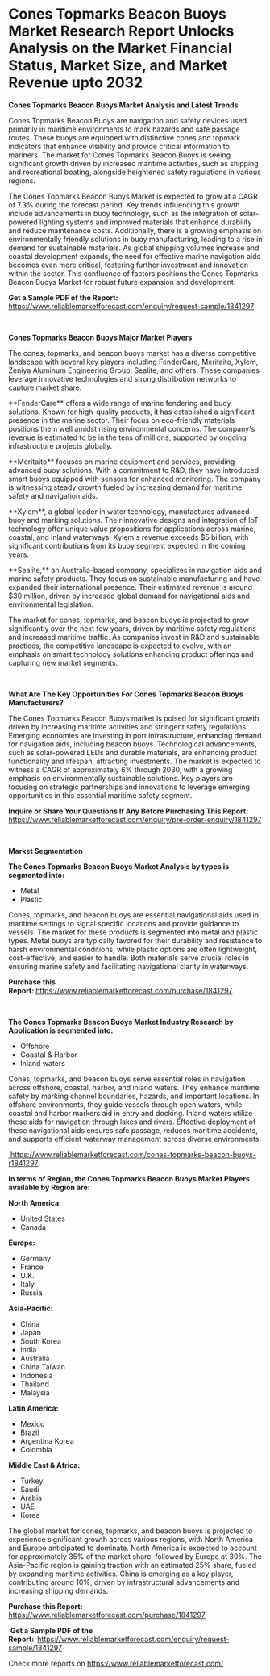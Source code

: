 <p><h1>Cones Topmarks Beacon Buoys Market Research Report Unlocks Analysis on the Market Financial Status, Market Size, and Market Revenue upto 2032</h1></p><p><strong>Cones Topmarks Beacon Buoys Market Analysis and Latest Trends</strong></p>
<p><p>Cones Topmarks Beacon Buoys are navigation and safety devices used primarily in maritime environments to mark hazards and safe passage routes. These buoys are equipped with distinctive cones and topmark indicators that enhance visibility and provide critical information to mariners. The market for Cones Topmarks Beacon Buoys is seeing significant growth driven by increased maritime activities, such as shipping and recreational boating, alongside heightened safety regulations in various regions.</p><p>The Cones Topmarks Beacon Buoys Market is expected to grow at a CAGR of 7.3% during the forecast period. Key trends influencing this growth include advancements in buoy technology, such as the integration of solar-powered lighting systems and improved materials that enhance durability and reduce maintenance costs. Additionally, there is a growing emphasis on environmentally friendly solutions in buoy manufacturing, leading to a rise in demand for sustainable materials. As global shipping volumes increase and coastal development expands, the need for effective marine navigation aids becomes even more critical, fostering further investment and innovation within the sector. This confluence of factors positions the Cones Topmarks Beacon Buoys Market for robust future expansion and development.</p></p>
<p><strong>Get a Sample PDF of the Report:&nbsp;</strong> <a href="https://www.reliablemarketforecast.com/enquiry/request-sample/1841297?utm_campaign=3538&utm_medium=2&utm_source=Github&utm_content=ia&utm_term=12042025&utm_id=cones-topmarks-beacon-buoys">https://www.reliablemarketforecast.com/enquiry/request-sample/1841297</a></p>
<p>&nbsp;</p>
<p><strong>Cones Topmarks Beacon Buoys Major Market Players</strong></p>
<p><p>The cones, topmarks, and beacon buoys market has a diverse competitive landscape with several key players including FenderCare, Meritaito, Xylem, Zeniya Aluminum Engineering Group, Sealite, and others. These companies leverage innovative technologies and strong distribution networks to capture market share.</p><p>**FenderCare** offers a wide range of marine fendering and buoy solutions. Known for high-quality products, it has established a significant presence in the marine sector. Their focus on eco-friendly materials positions them well amidst rising environmental concerns. The company's revenue is estimated to be in the tens of millions, supported by ongoing infrastructure projects globally.</p><p>**Meritaito** focuses on marine equipment and services, providing advanced buoy solutions. With a commitment to R&D, they have introduced smart buoys equipped with sensors for enhanced monitoring. The company is witnessing steady growth fueled by increasing demand for maritime safety and navigation aids.</p><p>**Xylem**, a global leader in water technology, manufactures advanced buoy and marking solutions. Their innovative designs and integration of IoT technology offer unique value propositions for applications across marine, coastal, and inland waterways. Xylem's revenue exceeds $5 billion, with significant contributions from its buoy segment expected in the coming years.</p><p>**Sealite,** an Australia-based company, specializes in navigation aids and marine safety products. They focus on sustainable manufacturing and have expanded their international presence. Their estimated revenue is around $30 million, driven by increased global demand for navigational aids and environmental legislation.</p><p>The market for cones, topmarks, and beacon buoys is projected to grow significantly over the next few years, driven by maritime safety regulations and increased maritime traffic. As companies invest in R&D and sustainable practices, the competitive landscape is expected to evolve, with an emphasis on smart technology solutions enhancing product offerings and capturing new market segments.</p></p>
<p>&nbsp;</p>
<p><strong>What Are The Key Opportunities For Cones Topmarks Beacon Buoys Manufacturers?</strong></p>
<p><p>The Cones Topmarks Beacon Buoys market is poised for significant growth, driven by increasing maritime activities and stringent safety regulations. Emerging economies are investing in port infrastructure, enhancing demand for navigation aids, including beacon buoys. Technological advancements, such as solar-powered LEDs and durable materials, are enhancing product functionality and lifespan, attracting investments. The market is expected to witness a CAGR of approximately 6% through 2030, with a growing emphasis on environmentally sustainable solutions. Key players are focusing on strategic partnerships and innovations to leverage emerging opportunities in this essential maritime safety segment.</p></p>
<p><strong>Inquire or Share Your Questions If Any Before Purchasing This Report:</strong> <a href="https://www.reliablemarketforecast.com/enquiry/pre-order-enquiry/1841297?utm_campaign=3538&utm_medium=2&utm_source=Github&utm_content=ia&utm_term=12042025&utm_id=cones-topmarks-beacon-buoys">https://www.reliablemarketforecast.com/enquiry/pre-order-enquiry/1841297</a></p>
<p>&nbsp;</p>
<p><strong>Market Segmentation</strong></p>
<p><strong>The Cones Topmarks Beacon Buoys Market Analysis by types is segmented into:</strong></p>
<p><ul><li>Metal</li><li>Plastic</li></ul></p>
<p><p>Cones, topmarks, and beacon buoys are essential navigational aids used in maritime settings to signal specific locations and provide guidance to vessels. The market for these products is segmented into metal and plastic types. Metal buoys are typically favored for their durability and resistance to harsh environmental conditions, while plastic options are often lightweight, cost-effective, and easier to handle. Both materials serve crucial roles in ensuring marine safety and facilitating navigational clarity in waterways.</p></p>
<p><strong>Purchase this Report:&nbsp;</strong><a href="https://www.reliablemarketforecast.com/purchase/1841297?utm_campaign=3538&utm_medium=2&utm_source=Github&utm_content=ia&utm_term=12042025&utm_id=cones-topmarks-beacon-buoys">https://www.reliablemarketforecast.com/purchase/1841297</a></p>
<p>&nbsp;</p>
<p><strong>The Cones Topmarks Beacon Buoys Market Industry Research by Application is segmented into:</strong></p>
<p><ul><li>Offshore</li><li>Coastal & Harbor</li><li>Inland waters</li></ul></p>
<p><p>Cones, topmarks, and beacon buoys serve essential roles in navigation across offshore, coastal, harbor, and inland waters. They enhance maritime safety by marking channel boundaries, hazards, and important locations. In offshore environments, they guide vessels through open waters, while coastal and harbor markers aid in entry and docking. Inland waters utilize these aids for navigation through lakes and rivers. Effective deployment of these navigational aids ensures safe passage, reduces maritime accidents, and supports efficient waterway management across diverse environments.</p></p>
<p><a href="https://www.reliablemarketforecast.com/cones-topmarks-beacon-buoys-r1841297?utm_campaign=3538&utm_medium=2&utm_source=Github&utm_content=ia&utm_term=12042025&utm_id=cones-topmarks-beacon-buoys">&nbsp;https://www.reliablemarketforecast.com/cones-topmarks-beacon-buoys-r1841297</a></p>
<p><strong>In terms of Region, the Cones Topmarks Beacon Buoys Market Players available by Region are:</strong></p>
<p>
    <p> <strong> North America: </strong>
        <ul>
            <li>United States</li>
            <li>Canada</li>
        </ul>
        </p> 
    <p> <strong> Europe: </strong>
        <ul>
            <li>Germany</li>
            <li>France</li>
            <li>U.K.</li>
            <li>Italy</li>
            <li>Russia</li>
        </ul>
        </p> 
    <p> <strong> Asia-Pacific: </strong>
        <ul>
            <li>China</li>
            <li>Japan</li>
            <li>South Korea</li>
            <li>India</li>
            <li>Australia</li>
            <li>China Taiwan</li>
            <li>Indonesia</li>
            <li>Thailand</li>
            <li>Malaysia</li>
        </ul>
        </p> 
    <p> <strong> Latin America: </strong>
        <ul>
            <li>Mexico</li>
            <li>Brazil</li>
            <li>Argentina Korea</li>
            <li>Colombia</li>
        </ul>
        </p> 
    <p> <strong> Middle East & Africa: </strong>
        <ul>
            <li>Turkey</li>
            <li>Saudi</li>
            <li>Arabia</li>
            <li>UAE</li>
            <li>Korea</li>
        </ul>
    </p>
    </p>
<p><p>The global market for cones, topmarks, and beacon buoys is projected to experience significant growth across various regions, with North America and Europe anticipated to dominate. North America is expected to account for approximately 35% of the market share, followed by Europe at 30%. The Asia-Pacific region is gaining traction with an estimated 25% share, fueled by expanding maritime activities. China is emerging as a key player, contributing around 10%, driven by infrastructural advancements and increasing shipping demands.</p></p>
<p><strong>Purchase this Report: </strong><a href="https://www.reliablemarketforecast.com/purchase/1841297?utm_campaign=3538&utm_medium=2&utm_source=Github&utm_content=ia&utm_term=12042025&utm_id=cones-topmarks-beacon-buoys">https://www.reliablemarketforecast.com/purchase/1841297</a></p>
<p>&nbsp;<strong>Get a Sample PDF of the Report:&nbsp;&nbsp;</strong><a href="https://www.reliablemarketforecast.com/enquiry/request-sample/1841297?utm_campaign=3538&utm_medium=2&utm_source=Github&utm_content=ia&utm_term=12042025&utm_id=cones-topmarks-beacon-buoys">https://www.reliablemarketforecast.com/enquiry/request-sample/1841297</a></p>
<p><strong></strong></p>
<p>Check more reports on <a href="https://www.reliablemarketforecast.com/?utm_campaign=3538&utm_medium=2&utm_source=Github&utm_content=ia&utm_term=12042025&utm_id=cones-topmarks-beacon-buoys">https://www.reliablemarketforecast.com/</a></p>